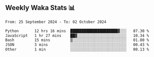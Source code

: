 ## Weekly Waka Stats 📊
<!--START_SECTION:waka-->

```txt
From: 25 September 2024 - To: 02 October 2024

Python       12 hrs 16 mins  █████████████████████▓░░░   87.30 %
JavaScript   1 hr 27 mins    ██▓░░░░░░░░░░░░░░░░░░░░░░   10.34 %
Bash         15 mins         ▒░░░░░░░░░░░░░░░░░░░░░░░░   01.80 %
JSON         3 mins          ░░░░░░░░░░░░░░░░░░░░░░░░░   00.43 %
Other        1 min           ░░░░░░░░░░░░░░░░░░░░░░░░░   00.13 %
```

<!--END_SECTION:waka-->

<!--

Here are some ideas to get you started:

- 🔭 I’m currently working on (way to add branches committed on)
- 🌱 I’m currently learning Web Frameworks and Machine Learning! (Lisp, JS (react & angular), Python, and __)
- 💬 Ask me about ...
- 📫 How to reach me: 
- 😄 Pronouns: He/Him/His
- ⚡ Fun fact: ...

that-recsys-lab
-->
